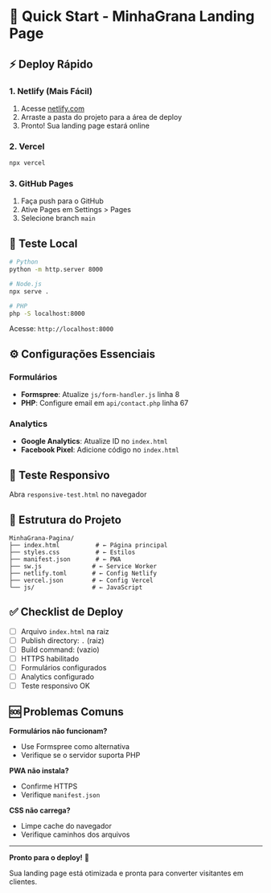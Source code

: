 # 🚀 Quick Start - MinhaGrana Landing Page

## ⚡ Deploy Rápido

### 1. Netlify (Mais Fácil)
1. Acesse [netlify.com](https://netlify.com)
2. Arraste a pasta do projeto para a área de deploy
3. Pronto! Sua landing page estará online

### 2. Vercel
```bash
npx vercel
```

### 3. GitHub Pages
1. Faça push para o GitHub
2. Ative Pages em Settings > Pages
3. Selecione branch `main`

## 🧪 Teste Local

```bash
# Python
python -m http.server 8000

# Node.js
npx serve .

# PHP
php -S localhost:8000
```

Acesse: `http://localhost:8000`

## ⚙️ Configurações Essenciais

### Formulários
- **Formspree**: Atualize `js/form-handler.js` linha 8
- **PHP**: Configure email em `api/contact.php` linha 67

### Analytics
- **Google Analytics**: Atualize ID no `index.html`
- **Facebook Pixel**: Adicione código no `index.html`

## 📱 Teste Responsivo
Abra `responsive-test.html` no navegador

## 🎯 Estrutura do Projeto
```
MinhaGrana-Pagina/
├── index.html          # ← Página principal
├── styles.css          # ← Estilos
├── manifest.json       # ← PWA
├── sw.js              # ← Service Worker
├── netlify.toml       # ← Config Netlify
├── vercel.json        # ← Config Vercel
└── js/                # ← JavaScript
```

## ✅ Checklist de Deploy

- [ ] Arquivo `index.html` na raiz
- [ ] Publish directory: `.` (raiz)
- [ ] Build command: (vazio)
- [ ] HTTPS habilitado
- [ ] Formulários configurados
- [ ] Analytics configurado
- [ ] Teste responsivo OK

## 🆘 Problemas Comuns

**Formulários não funcionam?**
- Use Formspree como alternativa
- Verifique se o servidor suporta PHP

**PWA não instala?**
- Confirme HTTPS
- Verifique `manifest.json`

**CSS não carrega?**
- Limpe cache do navegador
- Verifique caminhos dos arquivos

---

**Pronto para o deploy!** 🎉

Sua landing page está otimizada e pronta para converter visitantes em clientes.

